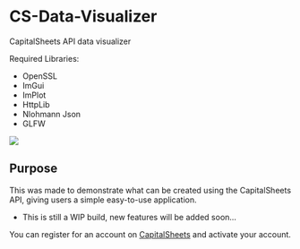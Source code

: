 # CS-Data-Visualizer
CapitalSheets API data visualizer

Required Libraries:

* OpenSSL
* ImGui
* ImPlot
* HttpLib
* Nlohmann Json
* GLFW

<image src='https://github.com/JReyDev/CS-Data-Visualizer/blob/main/images/Data%20Visual%20Label.png'>

## Purpose

This was made to demonstrate what can be created using the CapitalSheets API, giving users a simple easy-to-use application.
* This is still a WIP build, new features will be added soon...

You can register for an account on [CapitalSheets](https://www.capitalsheets.com/register) and activate your account.

